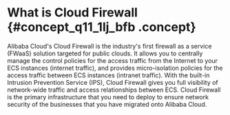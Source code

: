# What is Cloud Firewall {#concept_q11_1lj_bfb .concept}

Alibaba Cloud's Cloud Firewall is the industry's first firewall as a service \(FWaaS\) solution targeted for public clouds. It allows you to centrally manage the control policies for the access traffic from the Internet to your ECS instances \(internet traffic\), and provides micro-isolation policies for the access traffic between ECS instances \(intranet traffic\). With the built-in Intrusion Prevention Service \(IPS\), Cloud Firewall gives you full visibility of network-wide traffic and access relationships between ECS. Cloud Firewall is the primary infrastructure that you need to deploy to ensure network security of the businesses that you have migrated onto Alibaba Cloud.

